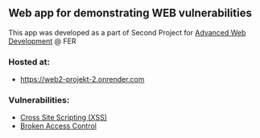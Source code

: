 ## Web app for demonstrating WEB vulnerabilities
This app was developed as a part of Second Project for [Advanced Web Development](https://www.fer.unizg.hr/en/course/awd) @ FER

### Hosted at:
* https://web2-projekt-2.onrender.com

### Vulnerabilities:
* [Cross Site Scripting (XSS)](https://owasp.org/www-community/attacks/xss/)
* [Broken Access Control](https://owasp.org/www-community/Broken_Access_Control)
